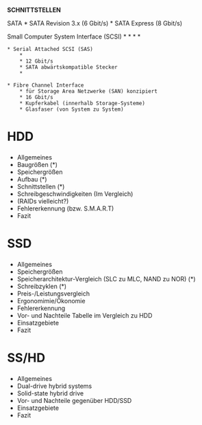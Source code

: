**SCHNITTSTELLEN**

SATA
    * SATA Revision 3.x (6 Gbit/s)
    * SATA Express (8 Gbit/s)

Small Computer System Interface (SCSI)
    *
    *
    *
    *

    * Serial Attached SCSI (SAS)
        * 
        * 12 Gbit/s
        * SATA abwärtskompatible Stecker
        *

    * Fibre Channel Interface
        * für Storage Area Netzwerke (SAN) konzipiert
        * 16 Gbit/s
        * Kupferkabel (innerhalb Storage-Systeme)
        * Glasfaser (von System zu System)


# HDD
###

* Allgemeines
* Baugrößen (*)
* Speichergrößen
* Aufbau (*)
* Schnittstellen (*)
* Schreibgeschwindigkeiten (Im Vergleich)
* (RAIDs vielleicht?)
* Fehlererkennung (bzw. S.M.A.R.T)
* Fazit
 

# SSD
###

* Allgemeines
* Speichergrößen
* Speicherarchitektur-Vergleich (SLC zu MLC, NAND zu NOR) (*)
* Schreibzyklen (*)
* Preis-/Leistungsvergleich
* Ergonomimie/Ökonomie
* Fehlererkennung
* Vor- und Nachteile Tabelle im Vergleich zu HDD
* Einsatzgebiete
* Fazit
 

# SS/HD
###

* Allgemeines
* Dual-drive hybrid systems
* Solid-state hybrid drive
* Vor- und Nachteile gegenüber HDD/SSD
* Einsatzgebiete
* Fazit
